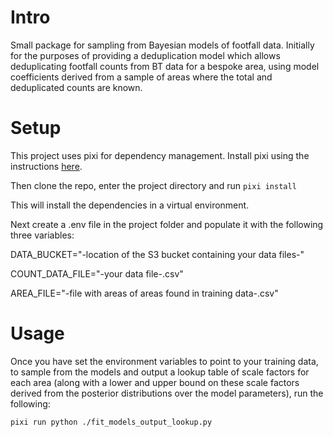 # Intro
Small package for sampling from Bayesian models of footfall data. Initially for the purposes of providing a deduplication model which allows deduplicating footfall counts from BT data for a bespoke area, using model coefficients derived from a sample of areas where the total and deduplicated counts are known. 

# Setup

This project uses pixi for dependency management. Install pixi using the instructions [here](https://pixi.sh/latest/installation/).

Then clone the repo, enter the project directory and run
`
pixi install
`

This will install the dependencies in a virtual environment. 

Next create a .env file in the project folder and populate it with the following three variables:

DATA_BUCKET="-location of the S3 bucket containing your data files-"

COUNT_DATA_FILE="-your data file-.csv"

AREA_FILE="-file with areas of areas found in training data-.csv"

# Usage
Once you have set the environment variables to point to your training data, to sample from the models and output a lookup table of scale factors for each area (along with a lower and upper bound on these scale factors derived from the posterior distributions over the model parameters), run the following:

`
pixi run python ./fit_models_output_lookup.py
`